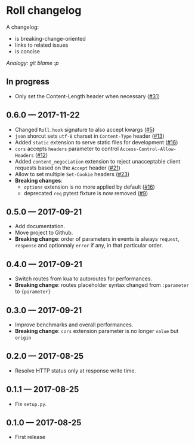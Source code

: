 # Roll changelog

A changelog:

* is breaking-change-oriented
* links to related issues
* is concise

*Analogy: git blame :p*

## In progress

* Only set the Content-Length header when necessary
  ([#31](https://github.com/pyrates/roll/pull/31))

## 0.6.0 — 2017-11-22

* Changed `Roll.hook` signature to also accept kwargs
  ([#5](https://github.com/pyrates/roll/pull/5))
* `json` shorcut sets `utf-8` charset in `Content-Type` header
  ([#13](https://github.com/pyrates/roll/pull/13))
* Added `static` extension to serve static files for development
  ([#16](https://github.com/pyrates/roll/pull/16))
* `cors` accepts `headers` parameter to control `Access-Control-Allow-Headers`
  ([#12](https://github.com/pyrates/roll/pull/12))
* Added `content_negociation` extension to reject unacceptable client requests
  based on the `Accept` header
  ([#21](https://github.com/pyrates/roll/pull/21))
* Allow to set multiple `Set-Cookie` headers
  ([#23](https://github.com/pyrates/roll/pull/23))
* **Breaking changes**:
    * `options` extension is no more applied by default
      ([#16](https://github.com/pyrates/roll/pull/16))
    * deprecated `req` pytest fixture is now removed
      ([#9](https://github.com/pyrates/roll/pull/9))

## 0.5.0 — 2017-09-21

* Add documentation.
* Move project to Github.
* **Breaking change**:
  order of parameters in events is always `request`, `response` and
  optionnaly `error` if any, in that particular order.

## 0.4.0 — 2017-09-21

* Switch routes from kua to autoroutes for performances.
* **Breaking change**:
  routes placeholder syntax changed from `:parameter` to `{parameter}`

## 0.3.0 — 2017-09-21

* Improve benchmarks and overall performances.
* **Breaking change**:
  `cors` extension parameter is no longer `value` but `origin`

## 0.2.0 — 2017-08-25

* Resolve HTTP status only at response write time.

## 0.1.1 — 2017-08-25

* Fix `setup.py`.

## 0.1.0 — 2017-08-25

* First release

